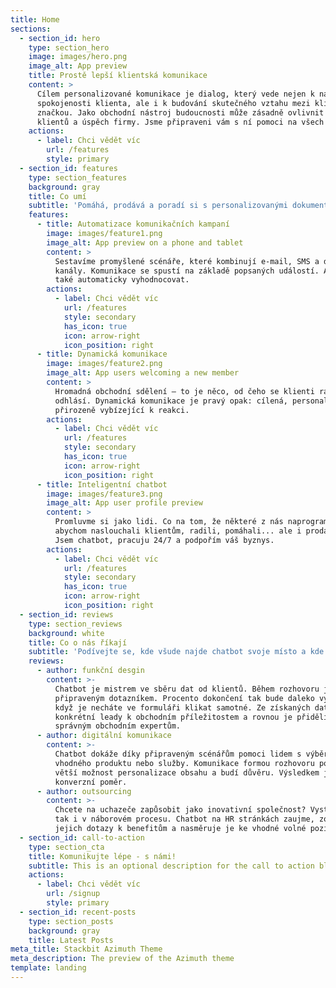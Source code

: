 ```yaml
---
title: Home
sections:
  - section_id: hero
    type: section_hero
    image: images/hero.png
    image_alt: App preview
    title: Prostě lepší klientská komunikace
    content: >
      Cílem personalizované komunikace je dialog, který vede nejen k nákupu a
      spokojenosti klienta, ale i k budování skutečného vztahu mezi klientem a
      značkou. Jako obchodní nástroj budoucnosti může zásadně ovlivnit přízeň
      klientů a úspěch firmy. Jsme připraveni vám s ní pomoci na všech frontách.
    actions:
      - label: Chci vědět víc
        url: /features
        style: primary
  - section_id: features
    type: section_features
    background: gray
    title: Co umí
    subtitle: 'Pomáhá, prodává a poradí si s personalizovanými dokumenty'
    features:
      - title: Automatizace komunikačních kampaní
        image: images/feature1.png
        image_alt: App preview on a phone and tablet
        content: >
          Sestavíme promyšlené scénáře, které kombinují e-mail, SMS a další
          kanály. Komunikace se spustí na základě popsaných událostí. A bude se
          také automaticky vyhodnocovat.
        actions:
          - label: Chci vědět víc
            url: /features
            style: secondary
            has_icon: true
            icon: arrow-right
            icon_position: right
      - title: Dynamická komunikace
        image: images/feature2.png
        image_alt: App users welcoming a new member
        content: >
          Hromadná obchodní sdělení – to je něco, od čeho se klienti raději
          odhlásí. Dynamická komunikace je pravý opak: cílená, personalizovaná a
          přirozeně vybízející k reakci.
        actions:
          - label: Chci vědět víc
            url: /features
            style: secondary
            has_icon: true
            icon: arrow-right
            icon_position: right
      - title: Inteligentní chatbot
        image: images/feature3.png
        image_alt: App user profile preview
        content: >
          Promluvme si jako lidi. Co na tom, že některé z nás naprogramovali,
          abychom naslouchali klientům, radili, pomáhali... ale i prodávali.
          Jsem chatbot, pracuju 24/7 a podpořím váš byznys.
        actions:
          - label: Chci vědět víc
            url: /features
            style: secondary
            has_icon: true
            icon: arrow-right
            icon_position: right
  - section_id: reviews
    type: section_reviews
    background: white
    title: Co o nás říkají
    subtitle: 'Podívejte se, kde všude najde chatbot svoje místo a kde vám dokáže pomoc'
    reviews:
      - author: funkční desgin
        content: >-
          Chatbot je mistrem ve sběru dat od klientů. Během rozhovoru je provede
          připraveným dotazníkem. Procento dokončení tak bude daleko vyšší, než
          když je necháte ve formuláři klikat samotné. Ze získaných dat vytvoří
          konkrétní leady k obchodním příležitostem a rovnou je přidělí těm
          správným obchodním expertům.
      - author: digitální komunikace
        content: >-
          Chatbot dokáže díky připraveným scénářům pomoci lidem s výběrem
          vhodného produktu nebo služby. Komunikace formou rozhovoru poskytuje
          větší možnost personalizace obsahu a budí důvěru. Výsledkem je vyšší
          konverzní poměr.
      - author: outsourcing
        content: >-
          Chcete na uchazeče zapůsobit jako inovativní společnost? Vystupujte
          tak i v náborovém procesu. Chatbot na HR stránkách zaujme, zodpoví
          jejich dotazy k benefitům a nasměruje je ke vhodné volné pozici.
  - section_id: call-to-action
    type: section_cta
    title: Komunikujte lépe - s námi!
    subtitle: This is an optional description for the call to action block.
    actions:
      - label: Chci vědět víc
        url: /signup
        style: primary
  - section_id: recent-posts
    type: section_posts
    background: gray
    title: Latest Posts
meta_title: Stackbit Azimuth Theme
meta_description: The preview of the Azimuth theme
template: landing
---
```

